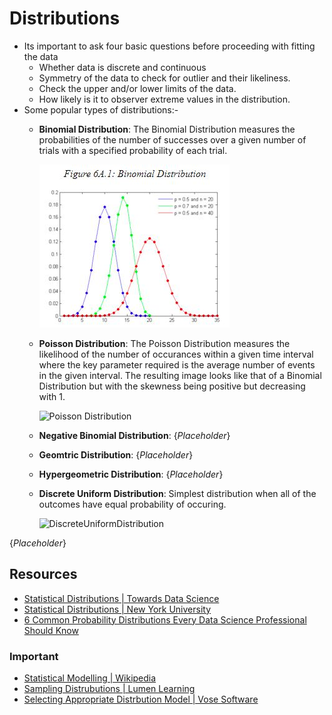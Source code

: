 # Distributions

- Its important to ask four basic questions before proceeding with fitting the data
  - Whether data is discrete and continuous
  - Symmetry of the data to check for outlier and their likeliness.
  - Check the upper and/or lower limits of the data.
  - How likely is it to observer extreme values in the distribution.
- Some popular types of distributions:-
  - **Binomial Distribution**: The Binomial Distribution measures the probabilities of the number of successes over a given number of trials with a specified probability of each trial.

    ![Binomial Distibution](https://github.com/Jarmos-san/StatNotes/blob/master/images/BinomialDistribution.JPG)

  - **Poisson Distribution**: The Poisson Distribution measures the likelihood of the number of occurances within a given time interval where the key parameter required is the average number of events in the given interval. The resulting image looks like that of a Binomial Distribution but with the skewness being positive but decreasing with 1.

    ![Poisson Distribution]()
  
  - **Negative Binomial Distribution**: {_Placeholder_}
  - **Geomtric Distribution**: {_Placeholder_}
  - **Hypergeometric Distribution**: {_Placeholder_}
  - **Discrete Uniform Distribution**: Simplest distribution when all of the outcomes have equal probability of occuring.
  
    ![DiscreteUniformDistribution]()
  
<!-- Requires more information on this topic -->
{_Placeholder_}

## Resources

- [Statistical Distributions | Towards Data Science](https://towardsdatascience.com/statistical-distributions-24b5b4ba43cc)
- [Statistical Distributions | New York University](http://people.stern.nyu.edu/adamodar/New_Home_Page/StatFile/statdistns.htm)
- [6 Common Probability Distributions Every Data Science Professional Should Know](https://www.analyticsvidhya.com/blog/2017/09/6-probability-distributions-data-science/)

### **Important**

- [Statistical Modelling | Wikipedia](https://en.wikipedia.org/wiki/Statistical_model)
- [Sampling Distrubutions | Lumen Learning](https://courses.lumenlearning.com/boundless-statistics/chapter/sampling-distributions/)
- [Selecting Appropriate Distrbution Model | Vose Software](https://courses.lumenlearning.com/boundless-statistics/chapter/sampling-distributions/)

